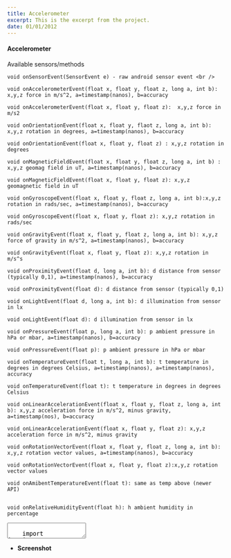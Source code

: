 ```yaml
---
title: Accelerometer
excerpt: This is the excerpt from the project.
date: 01/01/2012
---
```

#### Accelerometer

Available sensors/methods 
		
	void onSensorEvent(SensorEvent e) - raw android sensor event <br />

	void onAccelerometerEvent(float x, float y, float z, long a, int b): x,y,z force in m/s^2, a=timestamp(nanos), b=accuracy

	void onAccelerometerEvent(float x, float y, float z):  x,y,z force in m/s2

	void onOrientationEvent(float x, float y, flaot z, long a, int b):  x,y,z rotation in degrees, a=timestamp(nanos), b=accuracy

	void onOrientationEvent(float x, float y, float z) : x,y,z rotation in degrees

	void onMagneticFieldEvent(float x, float y, float z, long a, int b) : x,y,z geomag field in uT, a=timestamp(nanos), b=accuracy

	void onMagneticFieldEvent(float x, float y, float z): x,y,z geomagnetic field in uT

	void onGyroscopeEvent(float x, float y, float z, long a, int b):x,y,z rotation in rads/sec, a=timestamp(nanos), b=accuracy

	void onGyroscopeEvent(float x, float y, float z): x,y,z rotation in rads/sec

	void onGravityEvent(float x, float y, float z, long a, int b): x,y,z force of gravity in m/s^2, a=timestamp(nanos), b=accuracy

	void onGravityEvent(float x, float y, float z): x,y,z rotation in m/s^s

	void onProximityEvent(float d, long a, int b): d distance from sensor (typically 0,1), a=timestamp(nanos), b=accuracy

	void onProximityEvent(float d): d distance from sensor (typically 0,1)

	void onLightEvent(float d, long a, int b): d illumination from sensor in lx

	void onLightEvent(float d): d illumination from sensor in lx

	void onPressureEvent(float p, long a, int b): p ambient pressure in hPa or mbar, a=timestamp(nanos), b=accuracy

	void onPressureEvent(float p): p ambient pressure in hPa or mbar

	void onTemperatureEvent(float t, long a, int b): t temperature in degrees in degrees Celsius, a=timestamp(nanos), a=timestamp(nanos), accuracy

	void onTemperatureEvent(float t): t temperature in degrees in degrees Celsius

	void onLinearAccelerationEvent(float x, float y, float z, long a, int b): x,y,z acceleration force in m/s^2, minus gravity, a=timestamp(nos), b=accuracy

	void onLinearAccelerationEvent(float x, float y, float z): x,y,z acceleration force in m/s^2, minus gravity

	void onRotationVectorEvent(float x, float y, float z, long a, int b): x,y,z rotation vector values, a=timestamp(nanos), b=accuracy

	void onRotationVectorEvent(float x, float y, float z):x,y,z rotation vector values

	void onAmibentTemperatureEvent(float t): same as temp above (newer API)

	
	void onRelativeHumidityEvent(float h): h ambient humidity in percentage
		 
	

<textarea id="code" class="codesnippet">
	
	import ketai.sensors.*;

	KetaiSensor sensor;
	float accelerometerX, accelerometerY, accelerometerZ;

	void setup()
	{
	  sensor = new KetaiSensor(this);
	  sensor.start();
	  orientation(LANDSCAPE);
	  textAlign(CENTER, CENTER);
	  textSize(36);
	}

	void draw()
	{
	  background(78, 93, 75);
	  text("Accelerometer: \n" + 
	    "x: " + nfp(accelerometerX, 1, 3) + "\n" +
	    "y: " + nfp(accelerometerY, 1, 3) + "\n" +
	    "z: " + nfp(accelerometerZ, 1, 3), 0, 0, width, height);
	}

	void onAccelerometerEvent(float x, float y, float z)
	{
	  accelerometerX = x;
	  accelerometerY = y;
	  accelerometerZ = z;
	}
</textarea>
 * **Screenshot**
 
